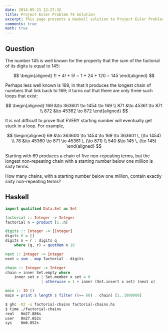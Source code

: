 ```yaml
---
date: 2014-05-21 12:27:32
title: Project Euler Problem 74 Solution
excerpt: This page presents a Haskell solution to Project Euler Problem 74.
comments: true
math: true
---
```



## Question

The number 145 is well known for the property that the sum of the
factorial of its digits is equal to 145:

$$
\begin{aligned}
1! + 4! + 5! = 1 + 24 + 120 = 145
\end{aligned}
$$

Perhaps less well known is 169, in that it produces the longest chain of
numbers that link back to 169; it turns out that there are only three
such loops that exist:

$$
\begin{aligned}
169 &\to 363601 \to 1454 \to 169 \\
871 &\to 45361 \to 871 \\
872 &\to 45362 \to 872
\end{aligned}
$$

It is not difficult to prove that EVERY starting number will eventually
get stuck in a loop. For example,

$$
\begin{aligned}
69 &\to 363600 \to 1454 \to 169 \to 363601 \, (\to 1454) \\
78 &\to 45360 \to 871 \to 45361 \, (\to 871) \\
540 &\to 145 \, (\to 145)
\end{aligned}
$$

Starting with 69 produces a chain of five non-repeating terms, but the
longest non-repeating chain with a starting number below one million is
sixty terms.

How many chains, with a starting number below one million, contain
exactly sixty non-repeating terms?







## Haskell

```haskell
import qualified Data.Set as Set

factorial :: Integer -> Integer
factorial n = product [1..n]

digits :: Integer -> [Integer]
digits 0 = []
digits n = r : digits q
    where (q, r) = quotRem n 10

next :: Integer -> Integer
next = sum . map factorial . digits

chain :: Integer -> Integer
chain = inner Set.empty where
    inner set x | Set.member x set = 0
                | otherwise = 1 + inner (Set.insert x set) (next x)

main :: IO ()
main = print $ length $ filter ((== 60) . chain) [1..1000000]
```


```bash
$ ghc -O2 -o factorial-chains factorial-chains.hs
$ time ./factorial-chains
real   0m27.886s
user   0m27.652s
sys    0m0.052s
```


